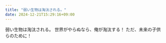 ```yaml
---
title: "弱い生物は淘汰される。"
date: 2024-12-21T15:29:16+09:00
---
```

弱い生物は淘汰される。
世界がやらぬなら、俺が淘汰する！
ただ、未来の子供らのために！
